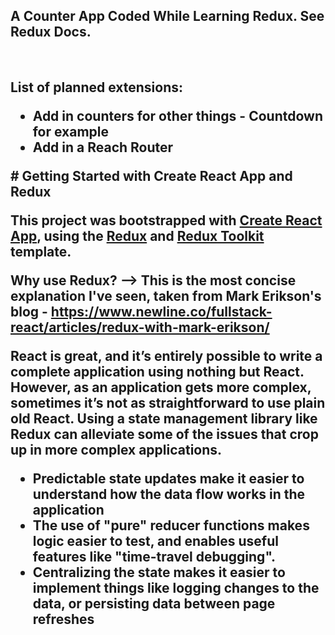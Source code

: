 <h2>A Counter App Coded While Learning Redux. See Redux Docs.</h2> 
<br/>
<h2> List of planned extensions:
<ul>
  <li> Add in counters for other things - Countdown for example</li>
  <li> Add in a Reach Router </li>
</ul>
# Getting Started with Create React App and Redux

This project was bootstrapped with [Create React App](https://github.com/facebook/create-react-app), using the [Redux](https://redux.js.org/) and [Redux Toolkit](https://redux-toolkit.js.org/) template.

Why use Redux? --> This is the most concise explanation I've seen, taken from Mark Erikson's blog - https://www.newline.co/fullstack-react/articles/redux-with-mark-erikson/

React is great, and it’s entirely possible to write a complete application using nothing but React. However, as an application gets more complex, sometimes it’s not as straightforward to use plain old React. Using a state management library like Redux can alleviate some of the issues that crop up in more complex applications.

- Predictable state updates make it easier to understand how the data flow works in the application
- The use of "pure" reducer functions makes logic easier to test, and enables useful features like "time-travel debugging".
- Centralizing the state makes it easier to implement things like logging changes to the data, or persisting data between page refreshes
